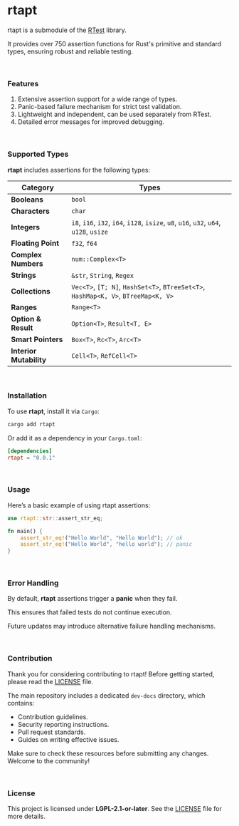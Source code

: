 # rtapt
rtapt is a submodule of the [RTest](https://github.com/IsMoreiraKt/RTest) library.

It provides over 750 assertion functions for Rust's primitive and standard types, ensuring robust and reliable testing.

<br>

### Features
1. Extensive assertion support for a wide range of types.
2. Panic-based failure mechanism for strict test validation.
3. Lightweight and independent, can be used separately from RTest.
4. Detailed error messages for improved debugging.

<br>

### Supported Types
**rtapt** includes assertions for the following types:

| Category                | Types                                                                                  |
|-------------------------|----------------------------------------------------------------------------------------|
| **Booleans**            | `bool`                                                                                 |
| **Characters**          | `char`                                                                                 |
| **Integers**            | `i8`, `i16`, `i32`, `i64`, `i128`, `isize`, `u8`, `u16`, `u32`, `u64`, `u128`, `usize` |
| **Floating Point**      | `f32`, `f64`                                                                           |
| **Complex Numbers**     | `num::Complex<T>`                                                                      |
| **Strings**             | `&str`, `String`, `Regex`                                                              |
| **Collections**         | `Vec<T>`, `[T; N]`, `HashSet<T>`, `BTreeSet<T>`, `HashMap<K, V>`, `BTreeMap<K, V>`     |
| **Ranges**              | `Range<T>`                                                                             |
| **Option & Result**     | `Option<T>`, `Result<T, E>`                                                            |
| **Smart Pointers**      | `Box<T>`, `Rc<T>`, `Arc<T>`                                                            |
| **Interior Mutability** | `Cell<T>`, `RefCell<T>`                                                                |

<br>

### Installation
To use **rtapt**, install it via `Cargo`:

```bash
cargo add rtapt
```

Or add it as a dependency in your `Cargo.toml`:

```toml
[dependencies]
rtapt = "0.0.1"
```

<br>

### Usage
Here’s a basic example of using rtapt assertions:

```rust
use rtapt::str::assert_str_eq;

fn main() {
    assert_str_eq!("Hello World", "Hello World"); // ok
    assert_str_eq!("Hello World", "hello world"); // panic
}
```

<br>

### Error Handling
By default, **rtapt** assertions trigger a **panic** when they fail.

This ensures that failed tests do not continue execution.

Future updates may introduce alternative failure handling mechanisms.

<br>

### Contribution
Thank you for considering contributing to rtapt! Before getting started, please read the [LICENSE](./LICENSE) file.

The main repository includes a dedicated `dev-docs` directory, which contains:

- Contribution guidelines.
- Security reporting instructions.
- Pull request standards.
- Guides on writing effective issues.

Make sure to check these resources before submitting any changes. Welcome to the community!

<br>

### License
This project is licensed under **LGPL-2.1-or-later**. See the [LICENSE](./LICENSE) file for more details.
